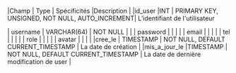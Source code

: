  
|Champ  | Type | Spécificités |Description |
|id_user  |INT  | PRIMARY KEY, UNSIGNED, NOT NULL, AUTO_INCREMENT| L’identifiant de l'utilisateur

| username | VARCHAR(64) | NOT NULL |  |
| password |  |  |  |
| email |  |  |  |
| tel |  |  |  |
| role |  |  |  |
| avatar |  |  |  |
|cree_le | TIMESTAMP | NOT NULL, DEFAULT CURRENT_TIMESTAMP | La date de création |
 |mis_a_jour_le |TIMESTAMP  | NOT NULL, DEFAULT CURRENT_TIMESTAMP | La date de dernière modification de user |
<!--stackedit_data:
eyJoaXN0b3J5IjpbMjMwMDIzMzY2LC04MzI1NTcyMDVdfQ==
-->